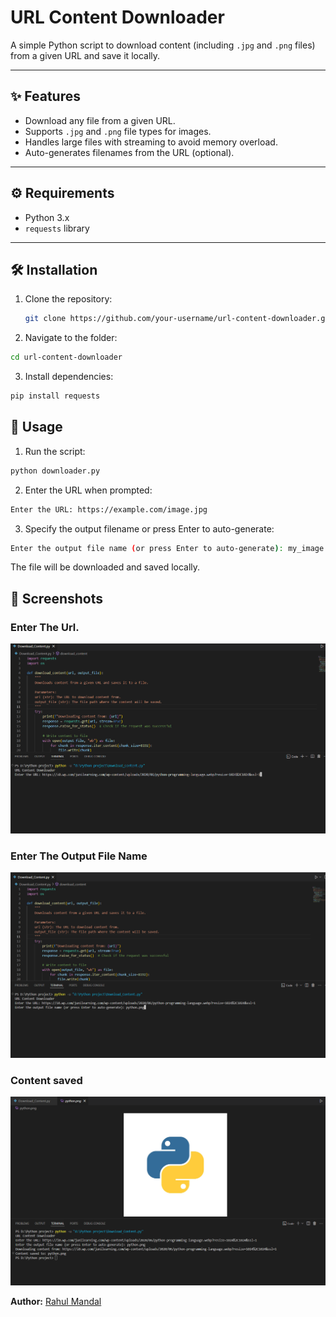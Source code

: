 # URL Content Downloader

A simple Python script to download content (including `.jpg` and `.png` files) from a given URL and save it locally.

---

## ✨ Features

- Download any file from a given URL.
- Supports `.jpg` and `.png` file types for images.
- Handles large files with streaming to avoid memory overload.
- Auto-generates filenames from the URL (optional).

---

## ⚙️ Requirements

- Python 3.x
- `requests` library

---

## 🛠 Installation

1. Clone the repository:
   ```bash
   git clone https://github.com/your-username/url-content-downloader.git

2. Navigate to the folder:

```bash
cd url-content-downloader
```

3. Install dependencies:
```bash
pip install requests
```

## 🚀 Usage

1. Run the script:

```bash
python downloader.py
```

2. Enter the URL when prompted:
```bash
Enter the URL: https://example.com/image.jpg
```

3. Specify the output filename or press Enter to auto-generate:
```bash
Enter the output file name (or press Enter to auto-generate): my_image.jpg
```
The file will be downloaded and saved locally.

## 📸 Screenshots
### Enter The Url.
![Enter The Url](Assets/Screenshot_1.png)

### Enter The Output File Name
![Enter The Output File Name](Assets/Screenshot_2.png)

### Content saved
![Content saved](Assets/Screenshot_3.png)

**Author:** [Rahul Mandal](https://github.com/rahul886297) 

